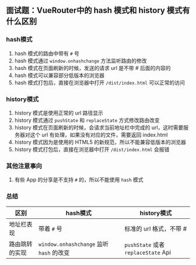## 面试题：VueRouter中的 hash 模式和 history 模式有什么区别

### hash模式

1. hash 模式的路由中带有 `#` 号
2. hash 模式通过 `window.onhashchange` 方法监听路由的修改
3. hash 模式在页面刷新的时候，发送的请求 url 是不带 # 后面的内容的
4. hash 模式可以兼容部分低版本的浏览器
5. hash 模式打包后，直接在浏览器中打开 `/dist/index.html` 可以正常的访问

### history模式

1. history 模式是使用正常的 url 路径显示
2. history 模式通过 `pushState` 和 `replaceState` 方式修改路由改变
3. history 模式在页面刷新的时候，会请求当前地址栏中完成的 url，这时需要服务器对这个 url 有处理，如果没有对应的文件，需要返回 index.html
4. history 模式因为是使用的 HTML5 的新规范，所以不能兼容低版本的浏览器
5. history 模式打包后，直接在浏览器中打开 `/dist/index.html` 会报错

### 其他注意事向

1. 有些 App 的分享是不支持 `#` 的，所以不能使用 `hash` 模式

### 总结

| 区别           | hash模式                                 | history模式                         |
| -------------- | ---------------------------------------- | ----------------------------------- |
| 地址栏表现     | 带着 `#` 号                              | 标准的 url 格式，不带 #             |
| 路由跳转的实现 | `window.onhashchange` 监听 `hash` 的改变 | `pushState` 或者 `replaceState` Api |


